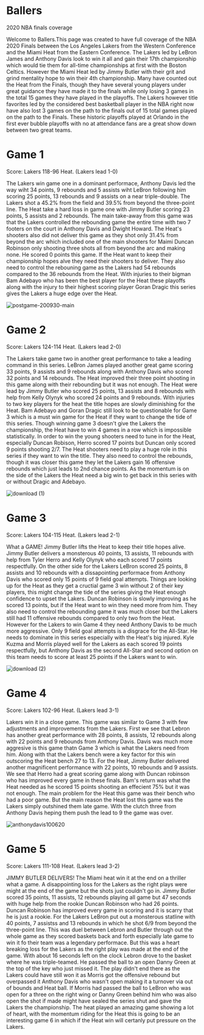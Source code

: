 # Ballers

2020 NBA finals coverage

Welcome to Ballers.This page was created to have full coverage of the NBA 2020 Finals between the Los Angeles Lakers from the Western Conference and the Miami Heat from the Eastern Conference. The Lakers led by LeBron James and Anthony Davis look to win it all and gain their 17th championship which would tie them for all-time championships at first with the Boston Celtics. However the Miami Heat led by Jimmy Butler with their grit and grind mentality hope to win their 4th championship. Many have counted out the Heat from the Finals, though they have several young players under great guidance they have made it to the finals while only losing 3 games in the total 15 games they have played in the playoffs. The Lakers however title favorites led by the considered best basketball player in the NBA right now have also lost 3 games on the path to the finals out of 15 total games played on the path to the Finals. These historic playoffs played at Orlando in the first ever bubble playoffs with no at attendance fans are a great show down between two great teams.

# Game 1 

Score: Lakers 118-96 Heat. (Lakers lead 1-0)

The Lakers win game one in a dominant performace, Anthony Davis led the way wiht 34 points, 9 rebounds and 5 assists wiht LeBron following him scoring 25 points, 13 rebounds and 9 assists on a near triple-double. The Lakers shot a 45.2% from the field and 39.5% from beyond the three-point line. The Heat take a hard loss in game one with Jimmy Butler scoring 23 points, 5 assists and 2 rebounds. The main take-away from this game was that the Lakers controlled the rebounding game the entire time with two 7 footers on the court in Anthony Davis and Dwight Howard. The Heat's shooters also did not deliver this game as they shot only 31.4% from beyond the arc which included one of the main shooters for Maimi Duncan Robinson only shooting three shots all from beyond the arc and making none. He scored 0 points this game. If the Heat want to keep their championship hopes alve they need their shooters to deliver. They also need to control the rebouning game as the Lakers had 54 rebounds compared to the 36 rebounds from the Heat. With injuries to their bigman Bam Adebayo who has been the best player for the Heat these playoffs along with the injury to their highest scoring player Goran Dragic this series gives the Lakers a huge edge over the Heat.

![postgame-200930-main](https://user-images.githubusercontent.com/72675255/95669680-1991ed00-0b38-11eb-8ea2-3651cf55ffbe.jpg) 

# Game 2

Score: Lakers 124-114 Heat. (Lakers lead 2-0)

The Lakers take game two in another great performance to take a leading command in this series. LeBron James played another great game scoring 33 points, 9 assists and 9 rebounds along with Anthony Davis who scored 32 points and 14 rebounds. The Heat improved their three point shooting in this game along with their rebounding but it was not enough. The Heat were lead by Jimmy Butler who scored 25 points, 13 assists and 8 rebounds with help from Kelly Olynyk who scored 24 points and 9 rebounds. With injuries to two key players for the heat the title hopes are slowly diminishing for the Heat. Bam Adebayo and Goran Dragic still look to be questionable for Game 3 which is a must win game for the Heat if they want to change the tide of this series. Though winning game 3 doesn't give the Lakers the championship, the Heat have to win 4 games in a row which is impossible statistically. In order to win the young shooters need to tune in for the Heat, especially Duncan Robison, Herro scored 17 points but Duncan only scored 9 points shooting 2/7. The Heat shooters need to play a huge role in this series if they want to win the title. They also need to control the rebounds, though it was closer this game they let the Lakers gain 16 offensive rebounds which just leads to 2nd chance points. As the momentum is on the side of the Lakers the Heat need a big win to get back in this series with or without Dragic and Adebayo.

![download (1)](https://user-images.githubusercontent.com/72675255/95670777-75627300-0b44-11eb-8407-d982ffd7e7d8.jpg)

# Game 3 

Score: Lakers 104-115 Heat. (Lakers lead 2-1)

What a GAME! Jimmy Butler lifts the Heat to keep their title hopes alive. Jimmy Butler delivers a monsterous 40 points, 13 assists, 11 rebounds with help from Tyler Herro and Kelly Olynyk who each scored 17 points respectfully. On the other side for the Lakers LeBron scored 25 points, 8 assists and 10 rebounds with a dissapointing performace from Anthony Davis who scored only 15 points of 9 field goal attempts. Things are looking up for the Heat as they get a cructial game 3 win without 2 of their key players, this might change the tide of the series giving the Heat enough confidence to upset the Lakers. Duncan Robinson is slowly improving as he scored 13 points, but if the Heat want to win they need more from him. They also need to control the rebounding game it was much closer but the Lakers still had 11 offensive rebounds compared to only two from the Heat. However for the Lakers to win Game 4 they need Anthony Davis to be much more aggressive. Only 9 field goal attempts is a disgrace for the All-Star. He needs to dominate in this series especially with the Heat's big injured. Kyle Kuzma and Morris played well for the Lakers as each scored 19 points respectfully, but Anthony Davis as the second All-Star and second option on this team needs to score at least 25 points if the Lakers want to win. 

![download (2)](https://user-images.githubusercontent.com/72675255/95670779-7c898100-0b44-11eb-9826-c18cc74a21c8.jpg)

# Game 4

Score: Lakers 102-96 Heat. (Lakers lead 3-1)

Lakers win it in a close game. This game was similar to Game 3 with few adjustments and improvements from the Lakers. First we see that Lebron has another great performance with 28 points, 8 assists, 12 rebounds along with 22 points and 9 rebounds from Anthony Davis. Davis was much more aggresive is this game thatn Game 3 which is what the Lakers need from him. Along with that the Lakers bench were a key factor for this win outscoring the Heat bench 27 to 13. For the Heat, Jimmy Butler delivered another magnificent performance with 22 points, 10 rebounds and 9 assists. We see that Herro had a great scoring game along with Duncan robinson who has improved every game in these finals. Bam's return was what the Heat needed as he scored 15 points shooting an effecient 75% but it was not enough. The main problem for the Heat this game was their bench who had a poor game. But the main reason the Heat lost this game was the Lakers simply outshined them late game. With the clutch three from Anthony Davis heping them push the lead to 9 the game was over. 

![anthonydavis100620](https://user-images.githubusercontent.com/72675255/95687304-89938800-0bb7-11eb-93f4-b16d44161ff2.jpg)

# Game 5 

Score: Lakers 111-108 Heat. (Lakers lead 3-2)

JIMMY BUTLER DELIVERS! The Miami heat win it at the end on a thriller what a game. A disappointing loss for the Lakers as the right plays were might at the end of the game but the shots just couldn't go in. Jimmy Butler scored 35 points, 11 assists, 12 rebounds playing all game but 47 seconds with huge help from the rookie Duncan Robinson who had 26 points. Duncan Robinson has improved every game in scoring and it is scarry that he is just a rookie. For the Lakers LeBron put out a monsterous statline with 40 points, 7 assistss and 13 rebounds in which he shot 6/9 from beyond the three-point line. This was duel between Lebron and Butler through out the whole game as they scored baskets back and forth especially late game to win it fo their team was a legendary performace. But this was a heart breaking loss for the Lakers as the right play was made at the end of the game. With about 16 seconds left on the clock Lebron drove to the basket where he was triple-teamed. He passed the ball to an open Danny Green at the top of the key who just missed it. The play didn't end there as the Lakers could have still won it as Morris got the offensive rebound but overpassed it Anthony Davis who wasn't open making it a turnover via out of bounds and Heat ball. If Morris had passed the ball to LeBron who was open for a three on the right wing or Danny Green behind him who was also open the shot if made might have sealed the series shut and gave the Lakers the championship. The heat played an amazing game showing a lot of heart, with the momentum riding for the Heat this is going to be an interesting game 6 in which if the Heat win will certanly put pressure on the Lakers.

